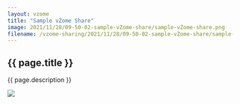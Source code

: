 ```yaml
---
layout: vzome
title: "Sample vZome Share"
image: 2021/11/28/09-50-02-sample-vZome-share/sample-vZome-share.png
filename: /vzome-sharing/2021/11/28/09-50-02-sample-vZome-share/sample-vZome-share
---
```


## {{ page.title }}

{{ page.description }}

<vzome-viewer src="{{ page.filename }}.vZome" style="width: 100%; height: 70vh;">
  <img src="{{ page.filename }}.png"/>
</vzome-viewer>
